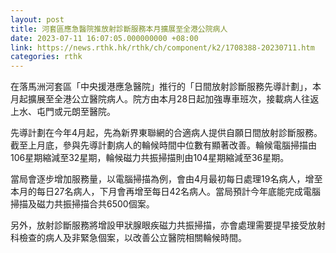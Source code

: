```yaml
---
layout: post
title: 河套區應急醫院推放射診斷服務本月擴展至全港公院病人
date: 2023-07-11 16:07:05.000000000 +08:00
link: https://news.rthk.hk/rthk/ch/component/k2/1708388-20230711.htm
categories: rthk
---
```


在落馬洲河套區「中央援港應急醫院」推行的「日間放射診斷服務先導計劃」，本月起擴展至全港公立醫院病人。院方由本月28日起加強專車班次，接載病人往返上水、屯門或元朗至醫院。 

先導計劃在今年4月起，先為新界東聯網的合適病人提供自願日間放射診斷服務。截至上月底，參與先導計劃病人的輪候時間中位數有顯著改善。輪候電腦掃描由106星期縮減至32星期，輪候磁力共振掃描則由104星期縮減至36星期。 

當局會逐步增加服務量，以電腦掃描為例，會由4月最初每日處理19名病人，增至本月的每日27名病人，下月會再增至每日42名病人。當局預計今年底能完成電腦掃描及磁力共振掃描合共6500個案。 

另外，放射診斷服務將增設甲狀腺眼疾磁力共振掃描，亦會處理需要提早接受放射科檢查的病人及非緊急個案，以改善公立醫院相關輪候時間。
